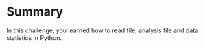 # Summary

In this challenge, you learned how to read file, analysis file and data statistics in Python.